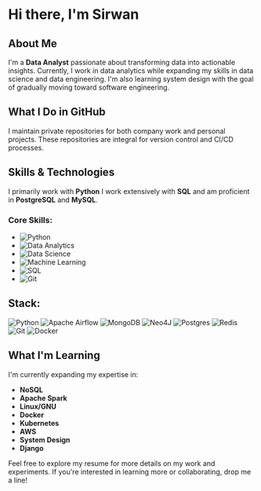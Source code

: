 # Hi there, I'm Sirwan 

## About Me
I'm a **Data Analyst** passionate about transforming data into actionable insights. Currently, I work in data analytics while expanding my skills in data science and data engineering. I'm also learning system design with the goal of gradually moving toward software engineering.

## What I Do in GitHub
I maintain private repositories for both company work and personal projects. These repositories are integral for version control and CI/CD processes.

## Skills & Technologies
I primarily work with **Python**
I work extensively with **SQL** and am proficient in **PostgreSQL** and **MySQL**.

### Core Skills:
- ![Python](https://img.shields.io/badge/Python-3776AB?style=flat&logo=python&logoColor=white)
- ![Data Analytics](https://img.shields.io/badge/Data_Analytics-FF69B4?style=flat)
- ![Data Science](https://img.shields.io/badge/Data_Science-4B8BBE?style=flat)
- ![Machine Learning](https://img.shields.io/badge/Machine_Learning-FF6F00?style=flat)
- ![SQL](https://img.shields.io/badge/SQL-4479A1?style=flat)
- ![Git](https://img.shields.io/badge/Git-F05032?style=flat&logo=git&logoColor=white)



## Stack:
![Python](https://img.shields.io/badge/python-3670A0?style=for-the-badge&logo=python&logoColor=ffdd54) ![Apache Airflow](https://img.shields.io/badge/Apache%20Airflow-017CEE?style=for-the-badge&logo=Apache%20Airflow&logoColor=white)  ![MongoDB](https://img.shields.io/badge/MongoDB-%234ea94b.svg?style=for-the-badge&logo=mongodb&logoColor=white) ![Neo4J](https://img.shields.io/badge/Neo4j-008CC1?style=for-the-badge&logo=neo4j&logoColor=white) ![Postgres](https://img.shields.io/badge/postgres-%23316192.svg?style=for-the-badge&logo=postgresql&logoColor=white) ![Redis](https://img.shields.io/badge/redis-%23DD0031.svg?style=for-the-badge&logo=redis&logoColor=white) ![Git](https://img.shields.io/badge/git-%23F05033.svg?style=for-the-badge&logo=git&logoColor=white) ![Docker](https://img.shields.io/badge/docker-%230db7ed.svg?style=for-the-badge&logo=docker&logoColor=white)


## What I'm Learning
I'm currently expanding my expertise in:
- **NoSQL**
- **Apache Spark**
- **Linux/GNU**
- **Docker**
- **Kubernetes**
- **AWS**
- **System Design**
- **Django**


Feel free to explore my resume for more details on my work and experiments. If you're interested in learning more or collaborating, drop me a line!

